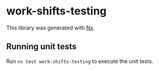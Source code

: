 # work-shifts-testing

This library was generated with [Nx](https://nx.dev).

## Running unit tests

Run `nx test work-shifts-testing` to execute the unit tests.
